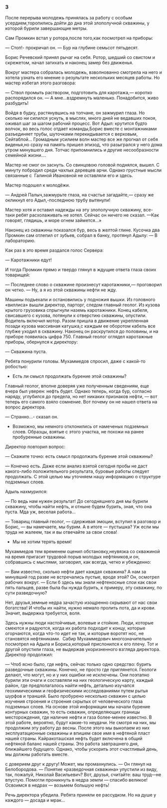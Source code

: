 ### 3

После перерыва молодежь принялась за работу с особым усердием,торопились дойти до дна этой злополучной скважины, у которой бурили завершающие метры.

Сам Промкин встал у ротора,после того,как посмотрел на приборы:

— Стоп!- прокричал он.
— Бур на глубине семьсот пятьдесят.

Борис Речевский принял рычаг на себя.
Ротор, шедший со свистом и скрежетом, начал затихать и наконец замер без движенья.

Вокруг мастера собралась молодежь, взволнованно смотрела на него и хотела узнать его мнение о результате нескольких месяцев работы.
Но мастер избегал этого разговора:

— Ствол промыть раствором, подготовить для каротажа,— коротко распорядился он.
— А мне...вздремнуть маленько.
Понадобится, живо разбудить!

Войдя в будку, растянувшись на топчане, он зажмурил глаза.
Но сколько ни силился уснуть, в мыслях, много дней не ведавших покоя, оживал шаг за шагом рабочий процесс.
Вот Адыл: крутится будто волчок, во весь голос отдает команды,Борис вместе с монтажниками разъединяет трубы, шуточками перекидывается с верховым, Сейтаблой...
Громадным усилием волн мастер все же прогнал от себя виденья,но сразу на память пришел эпизод, что разыгрался у него дома утром минувшего дня.
Тотчас припомнились и другие несообразности семейной жизни....

Мастер не смог он заснуть.
Со свинцовою головой поднялся, вышел.
С минуту побродил среди чахлых деревцев арчи.
Однако грустные мысли связанные с  Галиной Ивановной не оставляли его и здесь.

Мастер подошел к молодёжи.

— Андрей Палыч,зажмурьте глаза, на счастье загадайте,— сразу же окликнул его Адыл,-последнюю трубу вытянули!

Мастер хотя и оставил надежды на эту злополучную скважину, все-таки ребят расхолаживать не хотел.
Сейчас он ничего не сказал.
—Как говорят, глядишь, и море огнем займется...»

Наконец из скважины показался бур, весь в желтой глине.
Кусочка два Промкин сам отлепил от зубьев, собрал в банку, протянул Адылу:
— В лабораторию.

Как раз в это время раздался голос Сервера:

— Каротажники едут!

И тогда Промкин прямо и твердо глянул в ждущие ответа глаза своих товарищей:

— Последнее слово о скважине произнесут каротажники,— проговорил он четко.
— Ну, а я из этой скважины нефти не жду.

Машины подъехали и остановились у подножия вышки.
Из головного «виллиса» вышли директор, парторг, следом главный геолог.
Из кузова крытого грузовика спрыгнули наземь каротажники.
Конец кабеля, свисавшего с кузова, потянули к отверстию скважины, опустили.
Водитель включил мотор.
Разом пришла в движение укрепленная позади кузова массивная катушка,с каждым ее оборотом кабель все глубже уходил в скважину.
Наконец он раскрутился до половины, и на приборе появилась цифра 750.
Главный геолог оглядел каротажные приборы, обернулся к директору:

— Скважина пуста.

Ребята понурили головы.
Мухаммедов спросил, даже с какой-то робостью:

- Есть ли смысл продолжать бурение этой скважины?

Главный геолог, вполне доверяя уже полученным сведениям, еще вчера был уверен: нефть будет.
Однако теперь, когда бур, согласно наряду, углубился до предела, но нет никаких признаков нефти, — вот теперь его самого взяло сомнение.
Вот почему он не нашел ответа на вопрос директора.

— Странно...- сказал он.
- Возможно, мы немного отклонились от намеченых подземных слоев.
Образцы, взятые с этого участка, не похожи на ранее пробуренные скважины.

Директор повторил вопрос:

— Скажите точно: есть смысл продолжать бурение этой скважины? 

— Конечно есть.
Даже если анализ взятой сегодня пробы не даст какого-либо положительного результата, буровые работы следует продолжать.
С этой целью мы уточняем нашу информацию о структуре подземных слоев.

Адыль нахмурился:

— По ведь нам нужен результат!
До сегодняшнего дня мы бурили скважину, чтобы найти нефть, и отныне будем бурить, зная, что она пуста.
Мда уж, веселая работа...

— Товарищ главный геолог, — сдерживая эмоции, вступил в разговор и Борис, — вы намечаете, мы бурим.
А в итоге — пустышка?
Уж если мы труда не жалеем, так и вы отвечайте за свои слова!





- Мы не хотим терять время!

Мухаммедов тем временем оценил обстановку,неувязка со скважиной на время пригасит трудовой порыв молодых нефтяников,и он, собравшись с мыслями, заговорил, как всегда, четко и убежденно:

— Вам известно, сколько нефти дает каждая скважина?
А нам за минувший год разве не встречались пустые, вроде этой?
Он, осмотрел рабочих вокруг.
— Если б здесь мы знали нефтеносные слои как свои пять пальцев, разве была бы нужда бурить, к примеру, эту скважину, по сути разведочную?

Нет, друзья,земные недра зачастую изощренно скрывают от нас свои богатства!
И чтобы их найти, нужно немало пролить пота, да и крови.
Значит, выдержка требуется, воля.

Здесь нужны люди настойчивые, волевые и стойкие.
Люди, которые смеются и радуются, когда их работа подходит к концу, которые огорчаются, когда что-то идет не так, и которые воротят нос, не становятся нефтяниками.
 Сабир Мухаммедович многозначительно посмотрел на Адыла и Бориса,который прислонился к его плечу.
Тот и другой опустили глаза, не выдержав укоризненного взгляда директора.
Директор продолжил:

— Чтоб ясно было, где нефть, сейчас только одно средство: бурить разведочные скважины.
Конечно, не просто где приглянется.
Геологи делают, что могут, но и у них ошибки не исключены.
Они поэтапно бурили эти очаги и составляли на них геологическую карту, каждый район, где предполагалось найти нефть, детально изучался геохимическими и геофизическими исследованиями путем рытья шурфов и траншей.
Было пробурено несколько скважин с целью изучения строения и строения скрытых от человеческого глаза подземных слоев.
На основе этой информации мы начали бурение контурных скважин, то есть скважин, определяющих границы месторождения, где наличие нефти и газа более-менее известно.
В этой работе, вероятно, будут какие-то неудачи.
Не смотря на них, мы продолжим эту работу до весны.
После этого мы выкопаем из них эксплуатационные скважины и впишем свое имя в нефтяной пласт нашей страны.
Кайракоташская нефть будет включена в общий нефтяной баланс нашей страны.
Это работа завтрашнего дня, ближайшего будущего.
Однако, чтобы ускорить этот счастливый день, мы должны работать вместе.


с доверием друг к другу!
Может, мы промахнулись.
— Он глянул на Белобородова.
— Понятие «разведочная скважина» упустили из виду, так, пожалуй, Николай Васильевич?
Вот, друзья, считайте: ваш труд—не впустую.
Помогли проникнуть в недра земли — спасибо великое!
Освоимся в недрах — возьмем большую нефть!

Речь директора убедила.
Ребята приняли ее рассудком.
Но на душе у каждого — досада и мрак...
